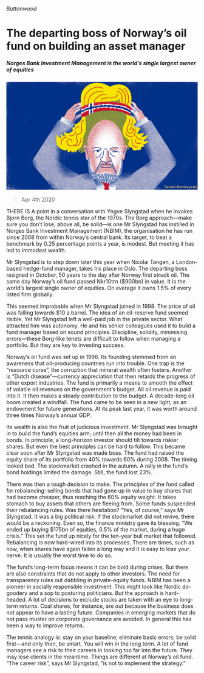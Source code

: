 ###### Buttonwood

# The departing boss of Norway’s oil fund on building an asset manager 

##### Norges Bank Investment Management is the world’s single largest owner of equities 

![image](images/20200404_FND001_0.jpg) 

> Apr 4th 2020 

THERE IS A point in a conversation with Yngve Slyngstad when he invokes Bjorn Borg, the Nordic tennis star of the 1970s. The Borg approach—make sure you don’t lose; above all, be solid—is one Mr Slyngstad has instilled in Norges Bank Investment Management (NBIM), the organisation he has run since 2008 from within Norway’s central bank. Its target, to beat a benchmark by 0.25 percentage points a year, is modest. But meeting it has led to immodest wealth.

Mr Slyngstad is to step down later this year when Nicolai Tangen, a London-based hedge-fund manager, takes his place in Oslo. The departing boss resigned in October, 50 years to the day after Norway first struck oil. The same day Norway’s oil fund passed Nkr10trn ($900bn) in value. It is the world’s largest single owner of equities. On average it owns 1.5% of every listed firm globally.


This seemed improbable when Mr Slyngstad joined in 1998. The price of oil was falling towards $10 a barrel. The idea of an oil-reserve fund seemed risible. Yet Mr Slyngstad left a well-paid job in the private sector. What attracted him was autonomy. He and his senior colleagues used it to build a fund manager based on sound principles. Discipline, solidity, minimising errors—these Borg-like tenets are difficult to follow when managing a portfolio. But they are key to investing success.

Norway’s oil fund was set up in 1996. Its founding stemmed from an awareness that oil-producing countries run into trouble. One trap is the “resource curse”, the corruption that mineral wealth often fosters. Another is “Dutch disease”—currency appreciation that then retards the progress of other export industries. The fund is primarily a means to smooth the effect of volatile oil revenues on the government’s budget. All oil revenue is paid into it. It then makes a steady contribution to the budget. A decade-long oil boom created a windfall. The fund came to be seen in a new light, as an endowment for future generations. At its peak last year, it was worth around three times Norway’s annual GDP.

Its wealth is also the fruit of judicious investment. Mr Slyngstad was brought in to build the fund’s equities arm; until then all the money had been in bonds. In principle, a long-horizon investor should tilt towards riskier shares. But even the best principles can be hard to follow. This became clear soon after Mr Slyngstad was made boss. The fund had raised the equity share of its portfolio from 40% towards 60% during 2008. The timing looked bad. The stockmarket crashed in the autumn. A rally in the fund’s bond holdings limited the damage. Still, the fund lost 23%.

There was then a tough decision to make. The principles of the fund called for rebalancing: selling bonds that had gone up in value to buy shares that had become cheaper, thus reaching the 60% equity weight. It takes stomach to buy assets that others are fleeing from. Some funds suspended their rebalancing rules. Was there hesitation? “Yes, of course,” says Mr Slyngstad. It was a big political risk. If the stockmarket did not revive, there would be a reckoning. Even so, the finance ministry gave its blessing. “We ended up buying $175bn of equities, 0.5% of the market, during a huge crisis.” This set the fund up nicely for the ten-year bull market that followed. Rebalancing is now hard-wired into its processes. There are times, such as now, when shares have again fallen a long way and it is easy to lose your nerve. It is usually the worst time to do so.

The fund’s long-term focus means it can be bold during crises. But there are also constraints that do not apply to other investors. The need for transparency rules out dabbling in private-equity funds. NBIM has been a pioneer in socially responsible investment. This might look like Nordic do-goodery and a sop to posturing politicians. But the approach is hard-headed. A lot of decisions to exclude stocks are taken with an eye to long-term returns. Coal shares, for instance, are out because the business does not appear to have a lasting future. Companies in emerging markets that do not pass muster on corporate governance are avoided. In general this has been a way to improve returns.

The tennis analogy is: stay on your baseline; eliminate basic errors; be solid first—and only then, be smart. You will win in the long term. A lot of fund managers see a risk to their careers in looking too far into the future. They may lose clients in the meantime. Things are different at Norway’s oil fund. “The career risk”, says Mr Slyngstad, “is not to implement the strategy.”

